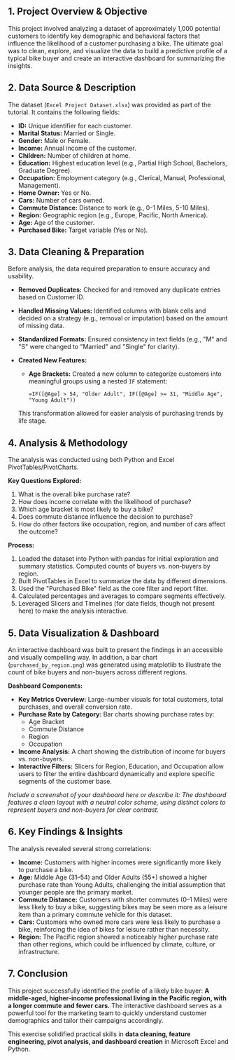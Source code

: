 

## 1. Project Overview & Objective

This project involved analyzing a dataset of approximately 1,000 potential customers to identify key demographic and behavioral factors that influence the likelihood of a customer purchasing a bike. The ultimate goal was to clean, explore, and visualize the data to build a predictive profile of a typical bike buyer and create an interactive dashboard for summarizing the insights.

## 2. Data Source & Description

The dataset (`Excel Project Dataset.xlsx`) was provided as part of the tutorial. It contains the following fields:

- **ID:** Unique identifier for each customer.
- **Marital Status:** Married or Single.
- **Gender:** Male or Female.
- **Income:** Annual income of the customer.
- **Children:** Number of children at home.
- **Education:** Highest education level (e.g., Partial High School, Bachelors, Graduate Degree).
- **Occupation:** Employment category (e.g., Clerical, Manual, Professional, Management).
- **Home Owner:** Yes or No.
- **Cars:** Number of cars owned.
- **Commute Distance:** Distance to work (e.g., 0-1 Miles, 5-10 Miles).
- **Region:** Geographic region (e.g., Europe, Pacific, North America).
- **Age:** Age of the customer.
- **Purchased Bike:** Target variable (Yes or No).

## 3. Data Cleaning & Preparation

Before analysis, the data required preparation to ensure accuracy and usability.

- **Removed Duplicates:** Checked for and removed any duplicate entries based on Customer ID.
- **Handled Missing Values:** Identified columns with blank cells and decided on a strategy (e.g., removal or imputation) based on the amount of missing data.
- **Standardized Formats:** Ensured consistency in text fields (e.g., "M" and "S" were changed to "Married" and "Single" for clarity).
- **Created New Features:**  
  - **Age Brackets:** Created a new column to categorize customers into meaningful groups using a nested `IF` statement:

    ```excel
    =IF([@Age] > 54, "Older Adult", IF([@Age] >= 31, "Middle Age", "Young Adult"))
    ```

  This transformation allowed for easier analysis of purchasing trends by life stage.

## 4. Analysis & Methodology

The analysis was conducted using both Python and Excel PivotTables/PivotCharts.

**Key Questions Explored:**

1. What is the overall bike purchase rate?
2. How does income correlate with the likelihood of purchase?
3. Which age bracket is most likely to buy a bike?
4. Does commute distance influence the decision to purchase?
5. How do other factors like occupation, region, and number of cars affect the outcome?

**Process:**

1. Loaded the dataset into Python with pandas for initial exploration and summary statistics. Computed counts of buyers vs. non‑buyers by region.
2. Built PivotTables in Excel to summarize the data by different dimensions.
3. Used the "Purchased Bike" field as the core filter and report filter.
4. Calculated percentages and averages to compare segments effectively.
5. Leveraged Slicers and Timelines (for date fields, though not present here) to make the analysis interactive.

## 5. Data Visualization & Dashboard

An interactive dashboard was built to present the findings in an accessible and visually compelling way. In addition, a bar chart (`purchased_by_region.png`) was generated using matplotlib to illustrate the count of bike buyers and non-buyers across different regions.

**Dashboard Components:**

- **Key Metrics Overview:** Large-number visuals for total customers, total purchases, and overall conversion rate.
- **Purchase Rate by Category:** Bar charts showing purchase rates by:
  - Age Bracket
  - Commute Distance
  - Region
  - Occupation
- **Income Analysis:** A chart showing the distribution of income for buyers vs. non-buyers.
- **Interactive Filters:** Slicers for Region, Education, and Occupation allow users to filter the entire dashboard dynamically and explore specific segments of the customer base.

*Include a screenshot of your dashboard here or describe it: The dashboard features a clean layout with a neutral color scheme, using distinct colors to represent buyers and non-buyers for clear contrast.*

## 6. Key Findings & Insights

The analysis revealed several strong correlations:

- **Income:** Customers with higher incomes were significantly more likely to purchase a bike.
- **Age:** Middle Age (31–54) and Older Adults (55+) showed a higher purchase rate than Young Adults, challenging the initial assumption that younger people are the primary market.
- **Commute Distance:** Customers with shorter commutes (0–1 Miles) were less likely to buy a bike, suggesting bikes may be seen more as a leisure item than a primary commute vehicle for this dataset.
- **Cars:** Customers who owned more cars were less likely to purchase a bike, reinforcing the idea of bikes for leisure rather than necessity.
- **Region:** The Pacific region showed a noticeably higher purchase rate than other regions, which could be influenced by climate, culture, or infrastructure.

## 7. Conclusion

This project successfully identified the profile of a likely bike buyer: **A middle-aged, higher-income professional living in the Pacific region, with a longer commute and fewer cars.** The interactive dashboard serves as a powerful tool for the marketing team to quickly understand customer demographics and tailor their campaigns accordingly.

This exercise solidified practical skills in **data cleaning, feature engineering, pivot analysis, and dashboard creation** in Microsoft Excel and Python.



